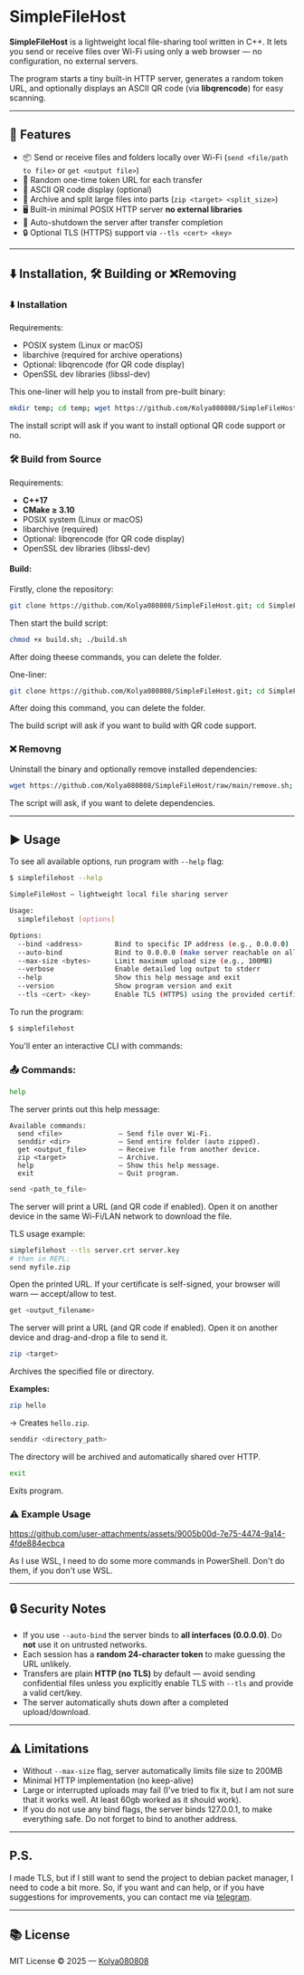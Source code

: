 # SimpleFileHost

**SimpleFileHost** is a lightweight local file-sharing tool written in C++.
It lets you send or receive files over Wi-Fi using only a web browser — no configuration, no external servers.

The program starts a tiny built-in HTTP server, generates a random token URL, and optionally displays an ASCII QR code (via **libqrencode**) for easy scanning.

---

## 🚀 Features

- 📦 Send or receive files and folders locally over Wi-Fi (`send <file/path to file>` or `get <output file>`)
- 🔑 Random one-time token URL for each transfer
- 🧾 ASCII QR code display (optional)
- 🧩 Archive and split large files into parts (`zip <target> <split_size>`)
- 🖥️ Built-in minimal POSIX HTTP server **no external libraries**
- 🧹 Auto-shutdown the server after transfer completion
- 🔒 Optional TLS (HTTPS) support via `--tls <cert> <key>`

---
## ⬇️ Installation, 🛠️ Building or ❌Removing

### ⬇️ Installation

Requirements:
- POSIX system (Linux or macOS)
- libarchive (required for archive operations)
- Optional: libqrencode (for QR code display)
- OpenSSL dev libraries (libssl-dev)


This one-liner will help you to install from pre-built binary:

```bash
mkdir temp; cd temp; wget https://github.com/Kolya080808/SimpleFileHost/releases/download/v2.0/release.zip; unzip release.zip; chmod +x install.sh; sudo ./install.sh; cd ../; rm -r temp
```

The install script will ask if you want to install optional QR code support or no.

### 🛠️ Build from Source

Requirements:
- **C++17**
- **CMake ≥ 3.10**
- POSIX system (Linux or macOS)
- libarchive (required)
- Optional: libqrencode (for QR code display)
- OpenSSL dev libraries (libssl-dev)

#### Build:

Firstly, clone the repository:

```bash
git clone https://github.com/Kolya080808/SimpleFileHost.git; cd SimpleFileHost
```

Then start the build script:

```bash
chmod +x build.sh; ./build.sh
```

After doing theese commands, you can delete the folder.

One-liner:

```bash
git clone https://github.com/Kolya080808/SimpleFileHost.git; cd SimpleFileHost; chmod +x build.sh; ./build.sh
```

After doing this command, you can delete the folder.

The build script will ask if you want to build with QR code support.

### ❌ Removng

Uninstall the binary and optionally remove installed dependencies:

```bash
wget https://github.com/Kolya080808/SimpleFileHost/raw/main/remove.sh; chmod +x remove.sh; ./remove.sh; rm remove.sh
```

The script will ask, if you want to delete dependencies.

---

## ▶️ Usage

To see all available options, run program with `--help` flag:
```bash
$ simplefilehost --help

SimpleFileHost — lightweight local file sharing server

Usage:
  simplefilehost [options]

Options:
  --bind <address>        Bind to specific IP address (e.g., 0.0.0.0)
  --auto-bind             Bind to 0.0.0.0 (make server reachable on all interfaces)
  --max-size <bytes>      Limit maximum upload size (e.g., 100MB)
  --verbose               Enable detailed log output to stderr
  --help                  Show this help message and exit
  --version               Show program version and exit
  --tls <cert> <key>      Enable TLS (HTTPS) using the provided certificate and private key files
```

To run the program:

```bash
$ simplefilehost
```

You'll enter an interactive CLI with commands:

### 📤 Commands:

```bash
help
```

The server prints out this help message:
```
Available commands:
  send <file>              — Send file over Wi-Fi.
  senddir <dir>            — Send entire folder (auto zipped).
  get <output_file>        — Receive file from another device.
  zip <target>             — Archive.
  help                     — Show this help message.
  exit                     — Quit program.
```

```bash
send <path_to_file>
```

The server will print a URL (and QR code if enabled).
Open it on another device in the same Wi-Fi/LAN network to download the file.

TLS usage example:
```bash
simplefilehost --tls server.crt server.key
# then in REPL:
send myfile.zip
```

Open the printed URL. If your certificate is self-signed, your browser will warn — accept/allow to test.

```bash
get <output_filename>
```

The server will print a URL (and QR code if enabled).
Open it on another device and drag-and-drop a file to send it.

```bash
zip <target>
```

Archives the specified file or directory.

**Examples:**

```bash
zip hello
```

→ Creates `hello.zip`.

```bash
senddir <directory_path>
```

The directory will be archived and automatically shared over HTTP.

```bash
exit
```

Exits program.

### ⚠️ Example Usage



https://github.com/user-attachments/assets/9005b00d-7e75-4474-9a14-4fde884ecbca



As I use WSL, I need to do some more commands in PowerShell. Don't do them, if you don't use WSL.

---

## 🔒 Security Notes

- If you use `--auto-bind` the server binds to **all interfaces (0.0.0.0)**. Do **not** use it on untrusted networks.
- Each session has a **random 24-character token** to make guessing the URL unlikely.
- Transfers are plain **HTTP (no TLS)** by default — avoid sending confidential files unless you explicitly enable TLS with `--tls` and provide a valid cert/key.
- The server automatically shuts down after a completed upload/download.

---

## ⚠️ Limitations

- Without `--max-size` flag, server automatically limits file size to 200MB
- Minimal HTTP implementation (no keep-alive)
- Large or interrupted uploads may fail (I've tried to fix it, but I am not sure that it works well. At least 60gb worked as it should work).
- If you do not use any bind flags, the server binds 127.0.0.1, to make everything safe. Do not forget to bind to another address.

---
## P.S.

I made TLS, but if I still want to send the project to debian packet manager, I need to code a bit more. So,
if you want and can help, or if you have suggestions for improvements, you can contact me via [telegram](https://kolya080808.t.me/).

---

## 📚 License

MIT License © 2025 — [Kolya080808](https://github.com/Kolya080808)
